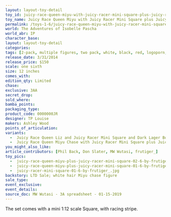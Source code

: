 ```yaml
---
layout: layout-toy-detail 
toy_id: juicy-race-queen-miyu-with-juicy-racer-mini-square-plus-juicy-race-lager-bottle
toy_name: Juicy Race Queen Miyu with Juicy Racer Mini Square plus Juicy Race Lager Bottle
permalink: /toys-1-6/juicy-race-queen-miyu-with-juicy-racer-mini-square-plus-juicy-race-lager-bottle.html
world: The Adventures of Isobelle Pascha
world_abr: IP
character_base: 
layout: layout-toy-detail
categories: 
tags: [2-pack, multiple figures, two pack, white, black, red, logoporn, bottle]
release_date: 3/31/2014
release_price: $150 
scale: one sixth
size: 12 inches
comes_with: 
edition_qty: Limited
chase: 
exclusive: 3AA
secret_drop: 
sold_where: 
bamba_points: 
packaging_type: 
product_code: 0000000JR
designer: TP Louise
makers: Ashley Wood
points_of_articulation: 
variants: 
  -  Juicy Race Queen Liz and Juicy Racer Mini Square and Dark Lager Bottle
  -  Juicy Race Queen Miyu Chase with Juicy Racer Mini Square plus Juicy Race Lager Bottle
you_might_also_like: 
article_contributors: [Phil Back, Don Slater, MW Wutasi, frutiger_]
toy_pics: 
  -  juicy-race-queen-miyu-plus-juicy-racer-mini-square-02-6-by-frutiger_.jpg
  -  juicy-race-queen-miyu-plus-juicy-racer-mini-square-01-6-by-frutiger_.jpg
  -  juicy-racer-mini-square-01-6-by-frutiger_.jpg
backstory: LTD Sale; white hair Miyu chase figure
sale_type: 
event_exclusive: 
event_details: 
source_doc: MW Wutasi - 3A spreadsheet - 01-15-2019
---
```

The set comes with a mini 1:12 scale Square, with racing stripe.